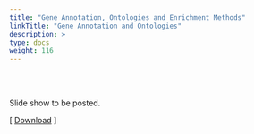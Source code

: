```yaml
---
title: "Gene Annotation, Ontologies and Enrichment Methods"
linkTitle: "Gene Annotation and Ontologies"
description: >
type: docs
weight: 116
---
```


<br></br>

Slide show to be posted.

[ [Download](...) ]




